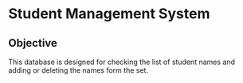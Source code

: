 # Student Management System
## Objective
This database is designed for checking the list of student names and adding or deleting the names form the set.
